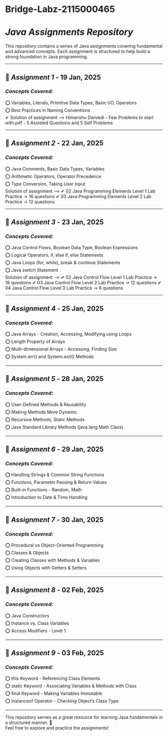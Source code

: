 ﻿# Bridge-Labz-2115000465
# *Java Assignments Repository*

This repository contains a series of Java assignments covering fundamental and advanced concepts. Each assignment is structured to help build a strong foundation in Java programming.

---

## 📌 *Assignment 1* - 19 Jan, 2025  
### *Concepts Covered:*  
⭕ Variables, Literals, Primitive Data Types, Basic I/O, Operators  
⭕ Best Practices in Naming Conventions  
  ✔ Solution of assignment --> Himanshu Dwivedi - Few Problems to start with.pdf
    - 5 Assisted Questions and 5 Self Problems

---

## 📌 *Assignment 2* - 22 Jan, 2025  
### *Concepts Covered:*  
⭕ Java Comments, Basic Data Types, Variables  
⭕ Arithmetic Operators, Operator Precedence  
⭕ Type Conversion, Taking User Input  
  Solution of assignment --> 
    ✔  02 Java Programming Elements Level 1 Lab Practice  -> 16 questions
    ✔  03 Java Programming Elements Level 2 Lab Practice  -> 12 questions

---

## 📌 *Assignment 3* - 23 Jan, 2025  
### *Concepts Covered:*  
⭕ Java Control Flows, Boolean Data Type, Boolean Expressions  
⭕ Logical Operators, if, else if, else Statements  
⭕ Java Loops (for, while), break & continue Statements  
⭕ Java switch Statement  
  Solution of assignment --> 
    ✔  02 Java Control Flow Level 1 Lab Practice  -> 18 questions
    ✔  03 Java Control Flow Level 2 Lab Practice  -> 12 questions
    ✔  04 Java Control Flow Level 3 Lab Practice  -> 6 questions

---

## 📌 *Assignment 4* - 25 Jan, 2025  
### *Concepts Covered:*  
⭕ Java Arrays - Creation, Accessing, Modifying using Loops  
⭕ Length Property of Arrays  
⭕ Multi-dimensional Arrays - Accessing, Finding Size  
⭕ System.err() and System.exit() Methods  

---

## 📌 *Assignment 5* - 28 Jan, 2025  
### *Concepts Covered:*  
⭕ User-Defined Methods & Reusability  
⭕ Making Methods More Dynamic  
⭕ Recursive Methods, Static Methods  
⭕ Java Standard Library Methods (java.lang.Math Class)  

---

## 📌 *Assignment 6* - 29 Jan, 2025  
### *Concepts Covered:*  
⭕ Handling Strings & Common String Functions  
⭕ Functions, Parameter Passing & Return Values  
⭕ Built-in Functions - Random, Math  
⭕ Introduction to Date & Time Handling  

---

## 📌 *Assignment 7* - 30 Jan, 2025  
### *Concepts Covered:*  
⭕ Procedural vs Object-Oriented Programming  
⭕ Classes & Objects  
⭕ Creating Classes with Methods & Variables  
⭕ Using Objects with Getters & Setters  

---

## 📌 *Assignment 8* - 02 Feb, 2025  
### *Concepts Covered:*  
⭕ Java Constructors  
⭕ Instance vs. Class Variables  
⭕ Access Modifiers - Level 1  

---

## 📌 *Assignment 9* - 03 Feb, 2025  
### *Concepts Covered:*  
⭕ this Keyword - Referencing Class Elements  
⭕ static Keyword - Associating Variables & Methods with Class  
⭕ final Keyword - Making Variables Immutable  
⭕ instanceof Operator - Checking Object’s Class Type  

---

This repository serves as a great resource for learning Java fundamentals in a structured manner. 🚀  
Feel free to explore and practice the assignments!

